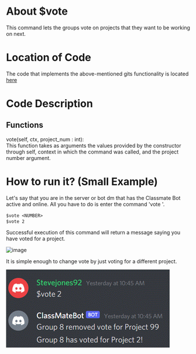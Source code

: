 # About $vote
This command lets the groups vote on projects that they want to be working on next.

# Location of Code
The code that implements the above-mentioned gits functionality is located [here](https://github.com/maddaicita/ClassMateBot-1.1/blob/main/cogs/voting.py)

# Code Description
## Functions
vote(self, ctx, project_num : int): <br>
This function takes as arguments the values provided by the constructor through self, context in which the command was called, and the project number argument.

# How to run it? (Small Example)
Let's say that you are in the server or bot dm that has the Classmate Bot active and online. All you have to do is 
enter the command 'vote <number>'.
```
$vote <NUMBER>
$vote 2
```
Successful execution of this command will return a message saying you have voted for a project.

![image](https://user-images.githubusercontent.com/32313919/140250549-8de514c0-d411-41fe-976c-6b43c7bd1edf.png)
  
It is simple enough to change vote by just voting for a different project.
  
![image](https://github.com/SE21-Team2/ClassMateBot/blob/main/data/media/votechange.gif)
